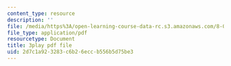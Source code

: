 ```yaml
---
content_type: resource
description: ''
file: /media/https%3A/open-learning-course-data-rc.s3.amazonaws.com/8-05-quantum-physics-ii-fall-2013/2d7c1a923283c6b26eccb556b5d75be3_eZzBK3oy-08.pdf
file_type: application/pdf
resourcetype: Document
title: 3play pdf file
uid: 2d7c1a92-3283-c6b2-6ecc-b556b5d75be3
---
```

